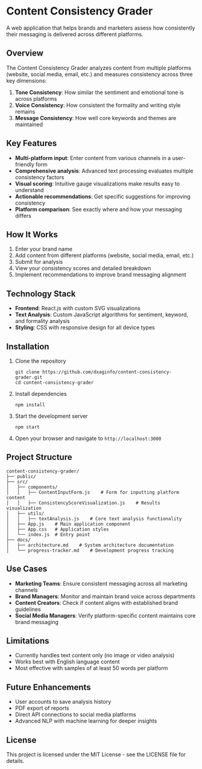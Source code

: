 # Content Consistency Grader

A web application that helps brands and marketers assess how consistently their messaging is delivered across different platforms.

## Overview

The Content Consistency Grader analyzes content from multiple platforms (website, social media, email, etc.) and measures consistency across three key dimensions:

1. **Tone Consistency**: How similar the sentiment and emotional tone is across platforms
2. **Voice Consistency**: How consistent the formality and writing style remains
3. **Message Consistency**: How well core keywords and themes are maintained

## Key Features

- **Multi-platform input**: Enter content from various channels in a user-friendly form
- **Comprehensive analysis**: Advanced text processing evaluates multiple consistency factors
- **Visual scoring**: Intuitive gauge visualizations make results easy to understand
- **Actionable recommendations**: Get specific suggestions for improving consistency
- **Platform comparison**: See exactly where and how your messaging differs

## How It Works

1. Enter your brand name
2. Add content from different platforms (website, social media, email, etc.)
3. Submit for analysis
4. View your consistency scores and detailed breakdown
5. Implement recommendations to improve brand messaging alignment

## Technology Stack

- **Frontend**: React.js with custom SVG visualizations
- **Text Analysis**: Custom JavaScript algorithms for sentiment, keyword, and formality analysis
- **Styling**: CSS with responsive design for all device types

## Installation

1. Clone the repository
   ```
   git clone https://github.com/dxaginfo/content-consistency-grader.git
   cd content-consistency-grader
   ```

2. Install dependencies
   ```
   npm install
   ```

3. Start the development server
   ```
   npm start
   ```

4. Open your browser and navigate to `http://localhost:3000`

## Project Structure

```
content-consistency-grader/
├── public/
├── src/
│   ├── components/
│   │   ├── ContentInputForm.js    # Form for inputting platform content
│   │   ├── ConsistencyScoreVisualization.js    # Results visualization
│   ├── utils/
│   │   ├── textAnalysis.js    # Core text analysis functionality
│   ├── App.js    # Main application component
│   ├── App.css   # Application styles
│   └── index.js  # Entry point
├── docs/
│   ├── architecture.md    # System architecture documentation
│   └── progress-tracker.md    # Development progress tracking
```

## Use Cases

- **Marketing Teams**: Ensure consistent messaging across all marketing channels
- **Brand Managers**: Monitor and maintain brand voice across departments
- **Content Creators**: Check if content aligns with established brand guidelines
- **Social Media Managers**: Verify platform-specific content maintains core brand messaging

## Limitations

- Currently handles text content only (no image or video analysis)
- Works best with English language content
- Most effective with samples of at least 50 words per platform

## Future Enhancements

- User accounts to save analysis history
- PDF export of reports
- Direct API connections to social media platforms
- Advanced NLP with machine learning for deeper insights

## License

This project is licensed under the MIT License - see the LICENSE file for details.